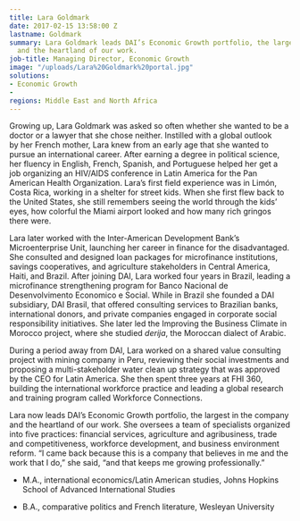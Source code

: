 ```yaml
---
title: Lara Goldmark
date: 2017-02-15 13:58:00 Z
lastname: Goldmark
summary: Lara Goldmark leads DAI’s Economic Growth portfolio, the largest in the company
  and the heartland of our work.
job-title: Managing Director, Economic Growth
image: "/uploads/Lara%20Goldmark%20portal.jpg"
solutions:
- Economic Growth
- 
regions: Middle East and North Africa
---
```


Growing up, Lara Goldmark was asked so often whether she wanted to be a doctor or a lawyer that she chose neither. Instilled with a global outlook by her French mother, Lara knew from an early age that she wanted to pursue an international career. After earning a degree in political science, her fluency in English, French, Spanish, and Portuguese helped her get a job organizing an HIV/AIDS conference in Latin America for the Pan American Health Organization. Lara’s first field experience was in Limón, Costa Rica, working in a shelter for street kids. When she first flew back to the United States, she still remembers seeing the world through the kids’ eyes, how colorful the Miami airport looked and how many rich gringos there were.

Lara later worked with the Inter-American Development Bank’s Microenterprise Unit, launching her career in finance for the disadvantaged. She consulted and designed loan packages for microfinance institutions, savings cooperatives, and agriculture stakeholders in Central America, Haiti, and Brazil. After joining DAI, Lara worked four years in Brazil, leading a microfinance strengthening program for Banco Nacional de Desenvolvimento Economico e Social. While in Brazil she founded a DAI subsidiary, DAI Brasil, that offered consulting services to Brazilian banks, international donors, and private companies engaged in corporate social responsibility initiatives. She later led the Improving the Business Climate in Morocco project, where she studied *derija*, the Moroccan dialect of Arabic.

During a period away from DAI, Lara worked on a shared value consulting project with  mining company in Peru, reviewing their social investments and proposing a multi-stakeholder water clean up strategy that was approved by the CEO for Latin America. She then spent three years at FHI 360, building the international workforce practice and leading a global research and training program called Workforce Connections.

Lara now leads DAI’s Economic Growth portfolio, the largest in the company and the heartland of our work. She oversees a team of specialists organized into five practices: financial services, agriculture and agribusiness, trade and competitiveness, workforce development, and business environment reform. “I came back because this is a company that believes in me and the work that I do,” she said, “and that keeps me growing professionally.”

* M.A., international economics/Latin American studies, Johns Hopkins School of Advanced International Studies

* B.A., comparative politics and French literature, Wesleyan University